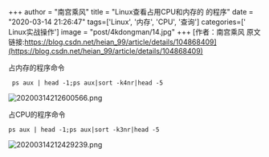 +++
author = "南宫乘风"
title = "Linux查看占用CPU和内存的 的程序"
date = "2020-03-14 21:26:47"
tags=['Linux', '内存', 'CPU', '查询']
categories=[' Linux实战操作']
image = "post/4kdongman/14.jpg"
+++
[作者：南宫乘风   原文链接:https://blog.csdn.net/heian_99/article/details/104868409](https://blog.csdn.net/heian_99/article/details/104868409)

占内存的程序命令

```
 ps aux | head -1;ps aux|sort -k4nr|head -5
```

![20200314212600566.png](https://img-blog.csdnimg.cn/20200314212600566.png)

占CPU的程序命令

```
ps aux | head -1;ps aux|sort -k3nr|head -5
```

![20200314212429239.png](https://img-blog.csdnimg.cn/20200314212429239.png)

 

 
